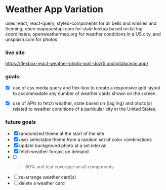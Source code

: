 # Weather App Variation

uses react, react-query, styled-components for all bells and whisles and theming, open.mapquestapi.com for state lookup based on lat lng coordinates, openweathermap.org for weather conditions in a US city, and unsplash.com for photos

### live site

https://flexbox-react-weather-photo-wall-dozr5.ondigitalocean.app/

### goals:

- [x] use of css media query and flex-box to create a responsive grid layout to accommadate any number of weather cards shown on the screen.

- [x] use of APIs to fetch weather, state based on {lag lng} and photo(s) related to weather conditions of a particular city in the United States.

### future goals

- [x] randomized theme at the start of the site
- [x] user selectable theme from a random set of color combinations
- [x] update background photo at a set interval
- [x] fetch weather forcast on demand
- [ ] > 80% unit test coverage on all components
- [ ] re-arrange weather card(s)
- [ ] delete a weather card
